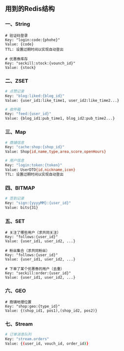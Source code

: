 ## 用到的Redis结构

### 一、String

```shell
# 验证码登录
Key: "login:code:{phohe}"
Value: {code}
TTL: 设置过期时间以实现自动登出
```

```shell
# 优惠券库存
Key: "seckill:stock:{vounch_id}"
Value: {stock}
```

### 二、ZSET

```bash
# 点赞记录
Key: "blog:liked:{blog_id}"
Value: {user_id1:like_time1, user_id2:like_time2...}
```

```bash
# 收件箱
Key: "feed:{user_id}"
Value: {blog_id1:pub_time1, blog_id2:pub_time2...}
```

### 三、Map

```bash
# 商铺信息
Key: "cache:shop:{shop_id}"
Value: Shop{id,name,type,area,score,openHours}
```

```bash
# 用户信息
Key: "login:token:{token}"
Value: UserDTO{id,nickname,icon}
TTL: 设置过期时间以实现自动登出
```

### 四、BITMAP

```bash
# 签到记录
Key: "sign:{yyyyMM}:{user_id}"
Value: bits{31}
```

### 五、SET

```shell
# 关注了哪些用户（求共同关注）
Key: "follows:{user_id}"
Value: {user_id1, user_id2, ...}
```

```shell
# 粉丝集合（求共同粉丝）
Key: "follows:{user_id}"
Value: {user_id1, user_id2, ...}
```

```shell
# 下单了某个优惠券的用户（去重）
Key: "seckill:order:{user_id}"
Value: {user_id1, user_id2, ...}
```

### 六、GEO

```shell
# 商铺地理位置
Key: "shop:geo:{type_id}"
Value: {(shop_id1, pos1),(shop_id2, pos2)}
```

### 七、Stream

```bash
# 订单消息队列
Key: "stream.orders"
Value: {(user_id, vouch_id, order_id)}
```

